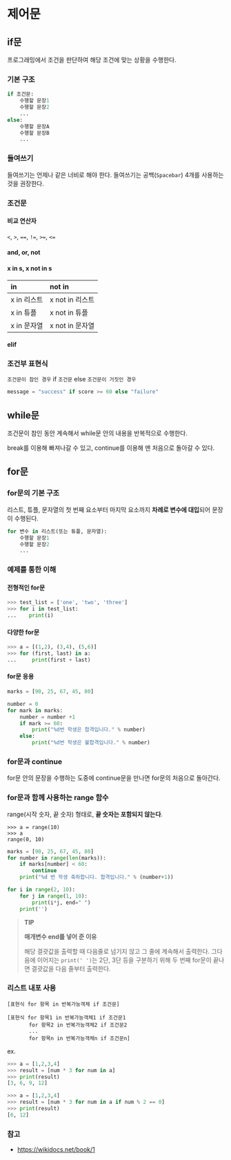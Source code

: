 # 제어문

## if문

프로그래밍에서 조건을 판단하여 해당 조건에 맞는 상황을 수행한다.

### 기본 구조

```python
if 조건문:
    수행할 문장1
    수행할 문장2
    ...
else:
    수행할 문장A
    수행할 문장B
    ...
```

### 들여쓰기

들여쓰기는 언제나 같은 너비로 해야 한다. 들여쓰기는 공백(`Spacebar`) 4개를 사용하는 것을 권장한다.

### 조건문

#### 비교 연산자

`<`, `>`, `==`, `!=`, `>=`, `<=`

#### and, or, not

#### x in s, x not in s

| in          | not in          |
| :---------- | :-------------- |
| x in 리스트 | x not in 리스트 |
| x in 튜플   | x not in 튜플   |
| x in 문자열 | x not in 문자열 |

#### elif

### 조건부 표현식

`조건문이 참인 경우` if `조건문` else `조건문이 거짓인 경우`

```python
message = "success" if score >= 60 else "failure"
```

## while문

조건문이 참인 동안 계속해서 while문 안의 내용을 반복적으로 수행한다.

break를 이용해 빠져나갈 수 있고, continue를 이용해 맨 처음으로 돌아갈 수 있다.

## for문

### for문의 기본 구조

리스트, 튜플, 문자열의 첫 번째 요소부터 마지막 요소까지 **차례로 변수에 대입**되어 문장이 수행된다.

```python
for 변수 in 리스트(또는 튜플, 문자열):
    수행할 문장1
    수행할 문장2
    ...
```

### 예제를 통한 이해

#### 전형적인 for문

```python
>>> test_list = ['one', 'two', 'three'] 
>>> for i in test_list:
...    print(i)
```

#### 다양한 for문

```python
>>> a = [(1,2), (3,4), (5,6)]
>>> for (first, last) in a:
...     print(first + last)
```

#### for문 응용

```python
marks = [90, 25, 67, 45, 80]

number = 0 
for mark in marks: 
    number = number +1 
    if mark >= 60: 
        print("%d번 학생은 합격입니다." % number)
    else: 
        print("%d번 학생은 불합격입니다." % number)
```

### for문과 continue

for문 안의 문장을 수행하는 도중에 continue문을 만나면 for문의 처음으로 돌아간다.

### for문과 함께 사용하는 range 함수

range(시작 숫자, 끝 숫자) 형태로, **끝 숫자는 포함되지 않는다**.

```
>>> a = range(10)
>>> a
range(0, 10)
```

```python
marks = [90, 25, 67, 45, 80]
for number in range(len(marks)):
    if marks[number] < 60:
        continue
    print("%d 번 학생 축하합니다. 합격입니다." % (number+1))
```

```python
for i in range(2, 10):
    for j in range(1, 10):
        print(i*j, end=" ")
    print('')   
```

>**TIP** 
>
>**매개변수 end를 넣어 준 이유**
>
>해당 결괏값을 출력할 때 다음줄로 넘기지 않고 그 줄에 계속해서 출력한다. 그다음에 이어지는 `print(' ')`는 2단, 3단 등을 구분하기 위해 두 번째 for문이 끝나면 결괏값을 다음 줄부터 출력한다.

### 리스트 내포 사용

```
[표현식 for 항목 in 반복가능객체 if 조건문]

[표현식 for 항목1 in 반복가능객체1 if 조건문1
       for 항목2 in 반복가능객체2 if 조건문2
       ...
       for 항목n in 반복가능객체n if 조건문n]
```

ex.

```python
>>> a = [1,2,3,4]
>>> result = [num * 3 for num in a]
>>> print(result)
[3, 6, 9, 12]

>>> a = [1,2,3,4]
>>> result = [num * 3 for num in a if num % 2 == 0]
>>> print(result)
[6, 12]
```



### 참고

* https://wikidocs.net/book/1